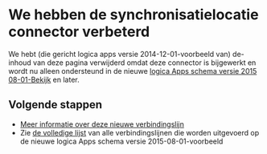 <properties
    pageTitle="Met behulp van de verbindingslijn Dropbox in logica Apps | Microsoft Azure App Service"
    description="Het maken en de synchronisatielocatie Connector of API app configureren en gebruiken in een logica in Azure App Service app"
    authors="msftman"
    manager="erikre"
    editor=""
    services="logic-apps"
    documentationCenter=""/>

<tags
    ms.service="logic-apps"
    ms.workload="integration"
    ms.tgt_pltfrm="na"
    ms.devlang="na"
    ms.topic="article"
    ms.date="04/19/2016"
    ms.author="deonhe"/>

# <a name="weve-improved-the-dropbox-connector"></a>We hebben de synchronisatielocatie connector verbeterd 

We hebt (die gericht logica apps versie 2014-12-01-voorbeeld van) de-inhoud van deze pagina verwijderd omdat deze connector is bijgewerkt en wordt nu alleen ondersteund in de nieuwe [logica Apps schema versie 2015 08-01-Bekijk](./app-service-logic-schema-2015-08-01.md) en later. 


## <a name="next-steps"></a>Volgende stappen    

- [Meer informatie over deze nieuwe verbindingslijn](../connectors/connectors-create-api-dropbox.md)
- Zie [de volledige lijst](../connectors/apis-list.md) van alle verbindingslijnen die worden uitgevoerd op de nieuwe logica Apps schema versie 2015-08-01-voorbeeld  